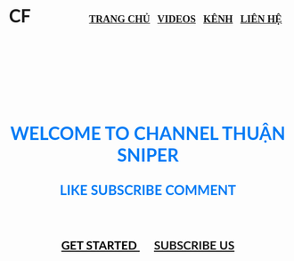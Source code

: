 <!DOCTYPE html>
<html lang ="en">
<head>
    <meta charset="utf-8">
    <title>
      Welcome to channel Thuan Sniper
    </title>
</head>
<body backround="https://taoanhonline.com/wp-content/uploads/2019/07/hinh-nen-dot-kich-ban-sung-41-1.jpg" link="#000" alink="#017bf5" vlink="#000">
<br />
<h3 align="center">
<font face="Lato" size="6">CF</font>
&nbsp;&nbsp;&nbsp;&nbsp;&nbsp;&nbsp;&nbsp;&nbsp;&nbsp;&nbsp;&nbsp;&nbsp;&nbsp;&nbsp;&nbsp;&nbsp;&nbsp;&nbsp;&nbsp;&nbsp;&nbsp;&nbsp;&nbsp;&nbsp;&nbsp;
<font face="cinzel" size="4">
<a href="#">TRANG CHỦ</a>&nbsp;&nbsp;
<a href="#">VIDEOS</a>&nbsp;&nbsp;
<a href="#">KÊNH</a>&nbsp;&nbsp;
<a href="#">LIÊN HỆ</a>&nbsp;&nbsp;

</h3>
<br /><br /><br /><br /><br />
<h1 align="center">
    <font face="Lato" color="#017bf5" size="6">
    WELCOME TO CHANNEL THUẬN SNIPER
    </font>
</h1>
<h3 align="center">
<font face="Lato" color="#017bf5" size="5">
    LIKE SUBSCRIBE COMMENT
    </font>
    </h3>
    <br />
    <h3 align="center">
    <a href="#">
    <font face="Lato" color="#000">GET STARTED
    </a>&nbsp;&nbsp;&nbsp;&nbsp;
    <a href="#"
    <font face="Lato" color="#fff">SUBSCRIBE US </font>
    </a>
    </h3>
</body>
</html>
